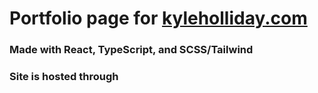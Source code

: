 # Portfolio page for [kyleholliday.com](https://www.kyleholliday.com)

### Made with React, TypeScript, and SCSS/Tailwind

### Site is hosted through
